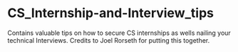 # CS_Internship-and-Interview_tips
Contains valuable tips on how to secure CS internships as wells nailing your technical Interviews. Credits to Joel Rorseth for putting this together. 
